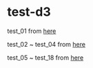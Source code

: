 # test-d3

test_01 from [here](http://blog.infographics.tw/2015/03/d3js-the-introduction/) 

test_02 ~ test_04 from [here](http://javascript.ruanyifeng.com/library/d3.html) 

test_05 ~ test_18 from [here](http://www.ourd3js.com/) 
